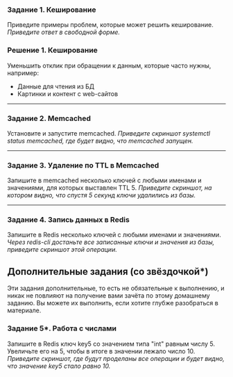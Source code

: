 ### Задание 1. Кеширование 
Приведите примеры проблем, которые может решить кеширование. 
*Приведите ответ в свободной форме.*

### Решение 1. Кеширование
Уменьшить отклик при обращении к данным, которые часто нужны, например:
- Данные для чтения из БД
- Картинки и контент с web-сайтов


---

### Задание 2. Memcached
Установите и запустите memcached.
*Приведите скриншот systemctl status memcached, где будет видно, что memcached запущен.*

---

### Задание 3. Удаление по TTL в Memcached
Запишите в memcached несколько ключей с любыми именами и значениями, для которых выставлен TTL 5. 
*Приведите скриншот, на котором видно, что спустя 5 секунд ключи удалились из базы.*

---

### Задание 4. Запись данных в Redis
Запишите в Redis несколько ключей с любыми именами и значениями. 
*Через redis-cli достаньте все записанные ключи и значения из базы, приведите скриншот этой операции.*


## Дополнительные задания (со звёздочкой*)
Эти задания дополнительные, то есть не обязательные к выполнению, и никак не повлияют на получение вами зачёта по этому домашнему заданию. Вы можете их выполнить, если хотите глубже разобраться в материале.

### Задание 5*. Работа с числами 
Запишите в Redis ключ key5 со значением типа "int" равным числу 5. Увеличьте его на 5, чтобы в итоге в значении лежало число 10.  
*Приведите скриншот, где будут проделаны все операции и будет видно, что значение key5 стало равно 10.*